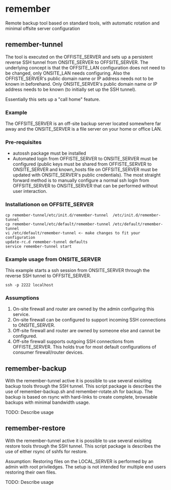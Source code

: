 # remember
Remote backup tool based on standard tools, with automatic rotation and minimal offsite server configuration 

## remember-tunnel
The tool is executed on the OFFISTE_SERVER and sets up a persistent reverse SSH tunnel from ONSITE_SERVER to OFFSITE_SERVER. The underlying concept is that the OFFSITE_LAN configuration does not need to be changed, only ONSITE_LAN needs configuring. Also the OFFISTE_SERVER's public domain name or IP address needs not to be known in beforehand. Only ONSITE_SERVER's public domain name or IP address needs to be known (to initially set up the SSH tunnel).

Essentially this sets up a "call home" feature.

### Example
The OFFSITE_SERVER is an off-site backup server located somewhere far away and the ONSITE_SERVER is a file server on your home or office LAN.

### Pre-requisites
* autossh package must be installed
* Automated login from OFFISTE_SERVER to ONSITE_SERVER must be configured (public keys must be shared from OFFISTE_SERVER to ONSITE_SERVER and known_hosts file on OFFSITE_SERVER must be updated with ONSITE_SERVER's public credentials). The most straight forward method is to manually configure a normal ssh login from OFFSITE_SERVER to ONSITE_SERVER that can be performed without user interaction.  

### Installationon on OFFSITE_SERVER
```
cp remember-tunnel/etc/init.d/remember-tunnel  /etc/init.d/remember-tunnel
cp remember-tunnel/etc/default/remember-tunnel /etc/default/remember-tunnel
vi /etc/default/remember-tunnel <- make changes to fit your configuration
update-rc.d remember-tunnel defaults
service remember-tunnel start
```

### Example usage from ONSITE_SERVER
This example starts a ssh session from ONSITE_SERVER through the reverse SSH tunnel to OFFSITE_SERVER.
```
ssh -p 2222 localhost
```

### Assumptions
1. On-site firewall and router are owned by the admin configuring this service.
2. On-site firewall can be configured to support incoming SSH connections to ONSITE_SERVER. 
3. Off-site firewall and router are owned by someone else and cannot be configured.
4. Off-site firewall supports outgoing SSH connections from OFFISTE_SERVER. This holds true for most default configurations of consumer firewall/router devices.

## remember-backup
With the remember-tunnel active it is possible to use several exisiting backup tools through the SSH tunnel. This script package is describes the use of remember-backup.sh and remember-rotate.sh for backup. The backup is based on rsync with hard-links to create complete, browsable backups with minimal bandwidth usage.   

TODO: Describe usage

## remember-restore
With the remember-tunnel active it is possible to use several exisiting restore tools through the SSH tunnel. This script package is describes the use of either rsync of sshfs for restore.

Assumption:
Restoring files on the LOCAL_SERVER is performed by an admin with root priviledges. The setup is not intended for multiple end users restoring their own files.

TODO: Describe usage
